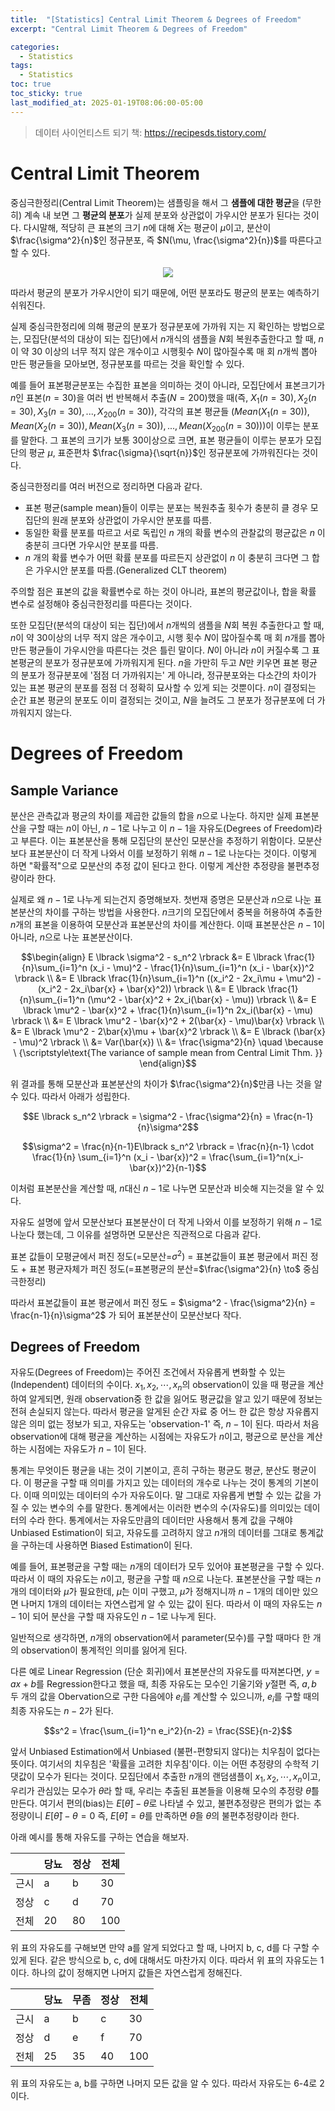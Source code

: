 ```yaml
---
title:  "[Statistics] Central Limit Theorem & Degrees of Freedom"
excerpt: "Central Limit Theorem & Degrees of Freedom"

categories:
  - Statistics
tags:
  - Statistics
toc: true
toc_sticky: true
last_modified_at: 2025-01-19T08:06:00-05:00
---
```


> 데이터 사이언티스트 되기 책: https://recipesds.tistory.com/

# Central Limit Theorem

중심극한정리(Central Limit Theorem)는 샘플링을 해서 그 **샘플에 대한 평균**을 (무한히) 계속 내 보면 그 **평균의 분포**가 실제 분포와 상관없이 가우시안 분포가 된다는 것이다. 다시말해, 적당히 큰 표본의 크기 $n$에 대해 $\bar{X}$는 평균이 $\mu$이고, 분산이 $\frac{\sigma^2}{n}$인 정규분포, 즉 $N(\mu, \frac{\sigma^2}{n})$를 따른다고 할 수 있다. 

<p align="center"><img src="https://github.com/user-attachments/assets/9e2330c8-7549-41c7-85c3-d4426338f19c"></p>

따라서 평균의 분포가 가우시안이 되기 때문에, 어떤 분포라도 평균의 분포는 예측하기 쉬워진다. 

실제 중심극한정리에 의해 평균의 분포가 정규분포에 가까워 지는 지 확인하는 방법으로는, 모집단(분석의 대상이 되는 집단)에서 $n$개식의 샘플을 $N$회 복원추출한다고 할 때, $n$이 약 30 이상의 너무 적지 않은 개수이고 시행횟수 $N$이 많아질수록 매 회 $n$개씩 뽑아 만든 평균들을 모아보면, 정규분포를 따르는 것을 확인할 수 있다. 

예를 들어 표본평균분포는 수집한 표본을 의미하는 것이 아니라, 모집단에서 표본크기가 $n$인 표본($n=30$)을 여러 번 반복해서 추출($N=200$)했을 때(즉, $X_1(n=30), X_2(n=30), X_3(n=30),...,X_200(n=30)$), 각각의 표본 평균들 ($Mean(X_1(n=30)), Mean(X_2(n=30)), Mean(X_3(n=30)),...,Mean(X_200(n=30))$)이 이루는 분포를 말한다. 그 표본의 크기가 보통 30이상으로 크면, 표본 평균들이 이루는 분포가 모집단의 평균 $\mu$, 표준편차 $\frac{\sigma}{\sqrt{n}}$인 정규분포에 가까워진다는 것이다. 

중심극한정리를 여러 버전으로 정리하면 다음과 같다. 

- 표본 평균(sample mean)들이 이루는 분포는 복원추출 횟수가 충분히 클 경우 모집단의 원래 분포와 상관없이 가우시안 분포를 따름.
- 동일한 확률 분포를 따르고 서로 독립인 $n$ 개의 확률 변수의 관찰값의 평균값은 $n$ 이 충분히 크다면 가우시안 분포를 따름.
- $n$ 개의 확률 변수가 어떤 확률 분포를 따르든지 상관없이 $n$ 이 충분히 크다면 그 합은 가우시안 분포를 따름.(Generalized CLT theorem)

주의할 점은 표본의 값을 확률변수로 하는 것이 아니라, 표본의 평균값이나, 합을 확률 변수로 설정해야 중심극한정리를 따른다는 것이다. 

또한 모집단(분석의 대상이 되는 집단)에서 $n$개씩의 샘플을 $N$회 복원 추출한다고 할 때, $n$이 약 30이상의 너무 적지 않은 개수이고, 시행 횟수 $N$이 많아질수록 매 회 $n$개를 뽑아 만든 평균들이 가우시안을 따른다는 것은 틀린 말이다. 
$N$이 아니라 $n$이 커질수록 그 표본평균의 분포가 정규분포에 가까워지게 된다. $n$을 가만히 두고 $N$만 키우면 표본 평균의 분포가 정규분포에 '점점 더 가까워지는' 게 아니라, 정규분포와는 다소간의 차이가 있는 표본 평균의 분포를 점점 더 정확히 묘사할 수 있게 되는 것뿐이다. $n$이 결정되는 순간 표본 평균의 분포도 이미 결정되는 것이고, $N$을 늘려도 그 분포가 정규분포에 더 가까워지지 않는다. 


# Degrees of Freedom
## Sample Variance

분산은 관측값과 평균의 차이를 제곱한 값들의 합을 $n$으로 나눈다. 하지만 실제 표본분산을 구할 때는 $n$이 아닌, $n-1$로 나누고 이 $n-1$을 자유도(Degrees of Freedom)라고 부른다. 이는 표본분산을 통해 모집단의 분산인 모분산을 추정하기 위함이다. 모분산보다 표본분산이 더 작게 나와서 이를 보정하기 위해 $n-1$로 나눈다는 것이다. 이렇게 하면 "확률적"으로 모분산의 추정 값이 된다고 한다. 이렇게 계산한 추정량을 불편추정량이라 한다. 

실제로 왜 $n-1$로 나누게 되는건지 증명해보자. 첫번재 증명은 모분산과 $n$으로 나눈 표본분산의 차이를 구하는 방법을 사용한다. 
$n$크기의 모집단에서 중복을 허용하여 추출한 $n$개의 표본을 이용하여 모분산과 표본분산의 차이를 계산한다. 이때 표본분산은 $n-1$이 아니라, $n$으로 나눈 표본분산이다. 

$$\begin{align}
E \lbrack \sigma^2 - s_n^2 \rbrack &= E \lbrack \frac{1}{n}\sum_{i=1}^n (x_i - \mu)^2 - \frac{1}{n}\sum_{i=1}^n (x_i - \bar{x})^2 \rbrack \\ 
&= E \lbrack \frac{1}{n}\sum_{i=1}^n ((x_i^2 - 2x_i\mu + \mu^2) - (x_i^2 - 2x_i\bar{x} + \bar{x}^2)) \rbrack \\ 
&= E \lbrack \frac{1}{n}\sum_{i=1}^n (\mu^2 - \bar{x}^2 + 2x_i(\bar{x} - \mu)) \rbrack \\ 
&= E \lbrack \mu^2 - \bar{x}^2 + \frac{1}{n}\sum_{i=1}^n 2x_i(\bar{x} - \mu) \rbrack \\  
&= E \lbrack \mu^2 - \bar{x}^2 + 2(\bar{x} - \mu)\bar{x} \rbrack \\ 
&= E \lbrack \mu^2 - 2\bar{x}\mu + \bar{x}^2 \rbrack \\  
&= E \lbrack (\bar{x} - \mu)^2 \rbrack \\  
&= Var(\bar{x}) \\  
&= \frac{\sigma^2}{n} \quad \because \ {\scriptstyle\text{The variance of sample mean from Central Limit Thm.
}}
\end{align}$$

위 결과를 통해 모분산과 표본분산의 차이가 $\frac{\sigma^2}{n}$만큼 나는 것을 알 수 있다. 따라서 아래가 성립한다. 

$$E \lbrack s_n^2 \rbrack = \sigma^2 - \frac{\sigma^2}{n} = \frac{n-1}{n}\sigma^2$$  

$$\sigma^2 = \frac{n}{n-1}E\lbrack s_n^2 \rbrack = \frac{n}{n-1} \cdot \frac{1}{n} \sum_{i=1}^n (x_i - \bar{x})^2 = \frac{\sum_{i=1}^n(x_i-\bar{x})^2}{n-1}$$

이처럼 표본분산을 계산할 때, $n$대신 $n-1$로 나누면 모분산과 비슷해 지는것을 알 수 있다. 

자유도 설명에 앞서 모분산보다 표본분산이 더 작게 나와서 이를 보정하기 위해 $n-1$로 나눈다 했는데, 그 이유를 설명하면 모분산은 직관적으로 다음과 같다. 

표본 값들이 모평균에서 퍼진 정도(=모분산=$\sigma^2$) = 표본값들이 표본 평균에서 퍼진 정도 + 표본 평균자체가 퍼진 정도(=표본평균의 분산=$\frac{\sigma^2}{n} \to$ 중심극한정리)

따라서 표본값들이 표본 평균에서 퍼진 정도 = $\sigma^2 - \frac{\sigma^2}{n} = \frac{n-1}{n}\sigma^2$ 가 되어 표본분산이 모분산보다 작다. 


## Degrees of Freedom

자유도(Degrees of Freedom)는 주어진 조건에서 자유롭게 변화할 수 있는(Independent) 데이터의 수이다. 
$x_1, x_2, \cdots, x_n$의 observation이 있을 때 평균을 계산하여 알게되면, 원래 observation중 한 값을 잃어도 평균값을 알고 있기 때문에 정보는 전혀 손실되지 않는다. 따라서 평균을 알게된 순간 자료 중 어느 한 값은 항상 자유롭지 않은 의미 없는 정보가 되고, 자유도는 'observation-1' 즉, $n-1$이 된다. 따라서 처음 observation에 대해 평균을 계산하는 시점에는 자유도가 $n$이고, 평균으로 분산을 계산하는 시점에는 자유도가 $n-1$이 된다. 

통계는 무엇이든 평균을 내는 것이 기본이고, 흔히 구하는 평균도 평균, 분산도 평균이다. 이 평균을 구할 때 의미를 가지고 있는 데이터의 개수로 나누는 것이 통계의 기본이다. 이때 의미있는 데이터의 수가 자유도이다. 말 그대로 자유롭게 변할 수 있는 값을 가질 수 있는 변수의 수를 말한다. 통계에서는 이러한 변수의 수(자유도)를 의미있는 데이터의 수라 한다. 통계에서는 자유도만큼의 데이터만 사용해서 통계 값을 구해야 Unbiased Estimation이 되고, 자유도를 고려하지 않고 $n$개의 데이터를 그대로 통계값을 구하는데 사용하면 Biased Estimation이 된다.

예를 들어, 표본평균을 구할 때는 $n$개의 데이터가 모두 있어야 표본평균을 구할 수 있다. 따라서 이 때의 자유도는 $n$이고, 평균을 구할 때 $n$으로 나눈다. 표본분산을 구할 때는 $n$개의 데이터와 $\hat{\mu}$가 필요한데, $\hat{\mu}$는 이미 구했고, $\hat{\mu}$가 정해지니까 $n-1$개의 데이만 있으면 나머지 1개의 데이터는 자연스럽게 알 수 있는 값이 된다. 따라서 이 때의 자유도는 $n-1$이 되어 분산을 구할 때 자유도인 $n-1$로 나누게 된다. 

일반적으로 생각하면, $n$개의 observation에서 parameter(모수)를 구할 때마다 한 개의 observation이 통계적인 의미를 잃어게 된다. 

다른 예로 Linear Regression (단순 회귀)에서 표본분산의 자유도를 따져본다면, $y=ax+b$를 Regression한다고 했을 때, 최종 자유도는 모수인 기울기와 $y$절편 즉, $a, b$ 두 개의 값을 Obervation으로 구한 다음에야 $e_i$를 계산할 수 있으니까, $e_i$를 구할 때의 최종 자유도는 $n-2$가 된다. 

$$s^2 = \frac{\sum_{i=1}^n e_i^2}{n-2} = \frac{SSE}{n-2}$$

앞서 Unbiased Estimation에서 Unbiased (불편-편향되지 않다)는 치우침이 없다는 뜻이다. 여기서의 치우침은 '확률을 고려한 치우침'이다.
이는 어떤 추정량의 수학적 기댓값이 모수가 된다는 것이다. 모집단에서 추출한 $n$개의 랜덤샘플이 $x_1, x_2, \cdots, x_n$이고, 우리가 관심있는 모수가 $\theta$라 할 때, 우리는 추출된 표본들을 이용해 모수의 추정량 $\hat{\theta}$를 만든다. 여기서 편의(bias)는 $E[\hat{\theta}] - \theta$로 나타낼 수 있고, 불편추정량은 편의가 없는 추정량이니 $E[\hat{\theta}] - \theta = 0$ 즉, $E[\hat{\theta}] = \theta$를 만족하면 $\hat{\theta}$을 $\theta$의 불편추정량이라 한다. 

아래 예시를 통해 자유도를 구하는 연습을 해보자. 

| |당뇨|정상|전체|
|-|-|-|-|
|근시|a|b|30|
|정상|c|d|70|
|전체|20|80|100|

위 표의 자유도를 구해보면 만약 a를 알게 되었다고 할 때, 나머지 b, c, d를 다 구할 수 있게 된다. 같은 방식으로 b, c, d에 대해서도 마찬가지 이다. 따라서 위 표의 자유도는 1이다. 하나의 값이 정해지면 나머지 값들은 자연스럽게 정해진다. 

| |당뇨|무좀|정상|전체|
|-|-|-|-|-|
|근시|a|b|c|30|
|정상|d|e|f|70|
|전체|25|35|40|100|

위 표의 자유도는 a, b를 구하면 나머지 모든 값을 알 수 있다. 따라서 자유도는 6-4로 2이다. 
